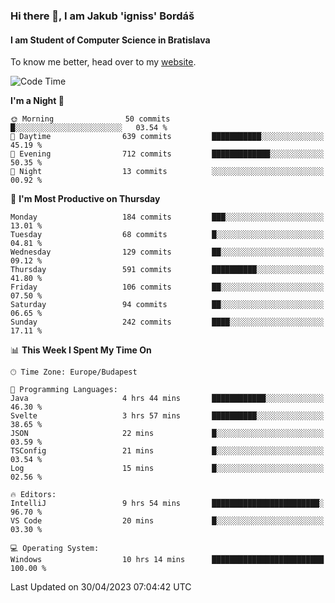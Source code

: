 ### Hi there 👋, I am Jakub 'igniss' Bordáš

#### I am Student of Computer Science in Bratislava
To know me better, head over to my [website](https://bordas.sk).


<!--START_SECTION:waka-->
![Code Time](http://img.shields.io/badge/Code%20Time-1%2C143%20hrs%201%20min-blue)

**I'm a Night 🦉** 

```text
🌞 Morning                50 commits          █░░░░░░░░░░░░░░░░░░░░░░░░   03.54 % 
🌆 Daytime                639 commits         ███████████░░░░░░░░░░░░░░   45.19 % 
🌃 Evening                712 commits         █████████████░░░░░░░░░░░░   50.35 % 
🌙 Night                  13 commits          ░░░░░░░░░░░░░░░░░░░░░░░░░   00.92 % 
```
📅 **I'm Most Productive on Thursday** 

```text
Monday                   184 commits         ███░░░░░░░░░░░░░░░░░░░░░░   13.01 % 
Tuesday                  68 commits          █░░░░░░░░░░░░░░░░░░░░░░░░   04.81 % 
Wednesday                129 commits         ██░░░░░░░░░░░░░░░░░░░░░░░   09.12 % 
Thursday                 591 commits         ██████████░░░░░░░░░░░░░░░   41.80 % 
Friday                   106 commits         ██░░░░░░░░░░░░░░░░░░░░░░░   07.50 % 
Saturday                 94 commits          ██░░░░░░░░░░░░░░░░░░░░░░░   06.65 % 
Sunday                   242 commits         ████░░░░░░░░░░░░░░░░░░░░░   17.11 % 
```


📊 **This Week I Spent My Time On** 

```text
🕑︎ Time Zone: Europe/Budapest

💬 Programming Languages: 
Java                     4 hrs 44 mins       ████████████░░░░░░░░░░░░░   46.30 % 
Svelte                   3 hrs 57 mins       ██████████░░░░░░░░░░░░░░░   38.65 % 
JSON                     22 mins             █░░░░░░░░░░░░░░░░░░░░░░░░   03.59 % 
TSConfig                 21 mins             █░░░░░░░░░░░░░░░░░░░░░░░░   03.54 % 
Log                      15 mins             █░░░░░░░░░░░░░░░░░░░░░░░░   02.56 % 

🔥 Editors: 
IntelliJ                 9 hrs 54 mins       ████████████████████████░   96.70 % 
VS Code                  20 mins             █░░░░░░░░░░░░░░░░░░░░░░░░   03.30 % 

💻 Operating System: 
Windows                  10 hrs 14 mins      █████████████████████████   100.00 % 
```


 Last Updated on 30/04/2023 07:04:42 UTC
<!--END_SECTION:waka-->
